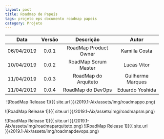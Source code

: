 ```yaml
---
layout: post
title: Roadmap de Papeis
tags: projeto eps documento roadmap papeis
category: Projeto
---
```

| Data | Versão | Descrição | Autor |
| :--: | :--: | :--: | :--: |
| 06/04/2019 | 0.0.1 | RoadMap Product Owner | Kamilla Costa |
| 10/04/2019 | 0.0.2 | RoadMap Scrum Master | Lucas Vitor |
| 11/04/2019 | 0.0.3 | RoadMap do Arquiteto | Guilherme Marques|
| 11/04/2019 | 0.0.4 | RoadMap do DevOps | Eduardo Yoshida|

​
![RoadMap Release 1]({{ site.url }}/2019.1-Aix/assets/img/roadmappo.png)

![RoadMap Release 1]({{ site.url }}/2019.1-Aix/assets/img/roadmapsm.png)

![RoadMap Release 1]({{ site.url }}/2019.1-Aix/assets/img/roadmaparquiteto.png)
![RoadMap Release 1]({{ site.url }}/2019.1-Aix/assets/img/roadmapdevops.png)
